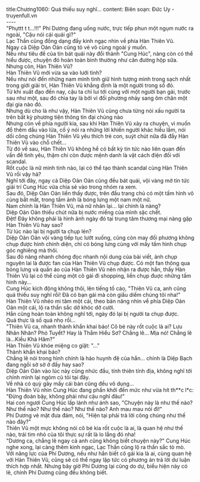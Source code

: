 title:Chương1060: Quá thiếu suy nghĩ…
content:
Biên soạn: Đức Uy - truyenfull.vn<br>----<br>"Phụttt t t…!!!" Phí Dương đang uống nước, trực tiếp phun một ngụm nước ra ngoài, "Cậu nói cái quái gì?"<br>Lạc Thần cũng đồng dạng đầy kinh ngạc nhìn về phía Hàn Thiên Vũ.<br>Ngay cả Diệp Oản Oản cũng tỏ vẻ vô cùng ngoài ý muốn.<br>Nếu như tiêu đề của tin bát quái này đổi thành "Cung Húc", nàng còn có thể hiểu được, chuyện đó hoàn toàn bình thường như cân đường hộp sữa.<br>Nhưng còn, Hàn Thiên Vũ?<br>Hàn Thiên Vũ mới vừa sa vào lưới tình?<br>Nếu như nói đến những nam minh tinh giữ hình tượng mình trong sạch nhất trong giới giải trí, Hàn Thiên Vũ khẳng định là một người trong số đó.<br>Từ khi xuất đạo đến nay, cậu ta chỉ lui tới cùng với một người bạn gái, trước sau như một, sau đó chia tay là bởi vì đối phương nhảy sang ôm chân một đại gia nào đó.<br>Nhưng dù cho là như vậy, Hàn Thiên Vũ cũng chưa từng nói xấu người ta trên bất kỳ phương tiện thông tin đại chúng nào<br>Nhưng còn về phía người kia, sau khi Hàn Thiên Vũ xảy ra chuyện, vì muốn đổ thêm dầu vào lửa, cố ý nói ra những lời khiến người khác hiểu lầm, nói dối công chúng Hàn Thiên Vũ yêu thích trẻ con, suýt chút nữa đã đẩy Hàn Thiên Vũ vào chỗ chết...<br>Từ đó về sau, Hàn Thiên Vũ không hề có bất kỳ tin tức nào liên quan đến vấn đề tình yêu, thậm chí còn được mệnh danh là vật cách điện đối với scandal.<br>Rốt cuộc là nữ minh tinh nào, lại có thể tạo thành scandal cùng Hàn Thiên Vũ rồi vậy hả?<br>Nghĩ tới đây, ngay cả Diệp Oản Oản cũng đều bát quái, vội vàng mở tin tức giải trí Cung Húc vừa chia sẻ vào trong nhóm ra xem.<br>Sau đó, Diệp Oản Oản liền thấy được, trên đầu trang chủ có một tấm hình vô cùng bắt mắt, trong tấm ảnh là bóng lưng một nam một nữ.<br>Nam chính là Hàn Thiên Vũ, mà nữ nhân lại... lại chính là nàng?<br>Diệp Oản Oản thiếu chút nữa bị nước miếng của mình sặc chết.<br>Đệt! Đây không phải là hình ảnh ngày đó tại trung tâm thương mại nàng gặp Hàn Thiên Vũ hay sao?<br>Từ lúc nào lại bị người ta chụp lén?<br>Diệp Oản Oản vội vàng tiếp tục lướt xuống, cũng còn may đối phương không chụp được hình chính diện, chỉ có bóng lưng cùng với mấy tấm hình chụp góc nghiêng mà thôi.<br>Sau đó nàng nhanh chóng đọc nhanh nội dung của bài viết, ảnh chụp nguyên lai là được fan của Hàn Thiên Vũ chụp được. Có một fan thông qua bóng lưng và quần áo của Hàn Thiên Vũ nên nhận ra được hắn, thấy Hàn Thiên Vũ lại có thể cùng một cô gái đi shopping, liền chụp đuợc những tấm hình này...<br>Cung Húc kích động không thôi, lên tiếng tố cáo, "Thiên Vũ ca, anh cũng quá thiếu suy nghĩ rồi! Đã có bạn gái mà còn giấu diếm chúng tôi nha!"<br>Hàn Thiên Vũ nhéo mi tâm một cái, theo bản năng nhìn về phía Diệp Oản Oản một cái, lộ ra thần sắc dở khóc dở cười.<br>Hắn cũng hoàn toàn không nghĩ tới, ngày đó lại bị người ta chụp được.<br>Quả thực là số quá nhọ rồi…<br>"Thiên Vũ ca, nhanh thành khẩn khai báo! Cô bé này rốt cuộc là ai? Lưu Nhân Nhân? Phó Tuyết? Hay là Thẩm Hiểu Sơ? Chẳng lẽ... Mịa nó! Chẳng lẽ là…Kiều Khả Hâm?"<br>Hàn Thiên Vũ khóe miệng co giật: "..."<br>Thành khẩn khai báo?<br>Chẳng lẽ nói trong hình chính là hảo huynh đệ của hắn... chính là Diệp Bạch đang ngồi sờ sờ ở đấy hay sao?<br>Diệp Oản Oản vào lúc này cũng nhức đầu, tính thiên tính địa, không nghĩ tới chính mình lại ngỏm củ tỏi tại đây.<br>Về nhà có quỳ gãy mấy cái bàn cũng đều vô dụng...<br>Hàn Thiên Vũ nhìn Cung Húc đang phấn khởi đến mức như vừa hít th**c l*c: "Đừng đoán bậy, không phải như cậu nghĩ đâu!"<br>Hai con ngươi Cung Húc lấp lánh như ánh sao, "Chuyện này là như thế nào? Như thế nào? Như thế nào? Như thế nào? Anh mau mau nói đi!"<br>Phí Dương vẻ mặt đưa đám, nói, "Hiện tại phải trả lời công chúng như thế nào đây?"<br>Thiên Vũ một mực không nói cô bé kia rốt cuộc là ai, là quan hệ như thế nào, trái tim nhỏ của tôi thực sự rất là lo lắng đó nha!<br>"Dương ca, chẳng lẽ ngay cả anh cũng không biết chuyện này?" Cung Húc nghe xong, lại càng thêm kinh ngạc, Lạc Thần cũng lộ ra thần sắc tò mò.<br>Với năng lực của Phí Dương, nếu như hắn biết cô gái kia là ai, cùng quan hệ với Hàn Thiên Vũ, cũng sẽ có thể ngay lập tức có phương án trả lời dư luận thích hợp nhất. Nhưng bây giờ Phí Dương lại cũng do dự, biểu hiện này có lẽ, chính Phí Dương cũng đều không biết.